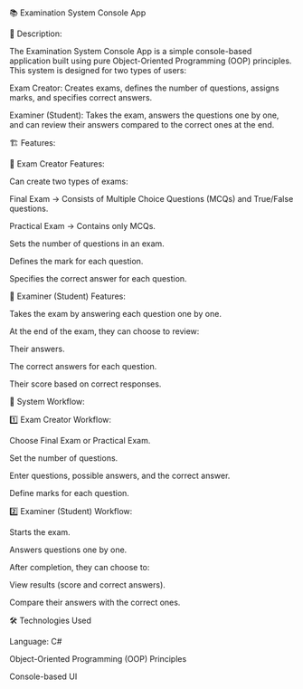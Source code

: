 📚 Examination System Console App

📝 Description:

The Examination System Console App is a simple console-based application built using pure Object-Oriented Programming (OOP) principles. This system is designed for two types of users:

Exam Creator: Creates exams, defines the number of questions, assigns marks, and specifies correct answers.

Examiner (Student): Takes the exam, answers the questions one by one, and can review their answers compared to the correct ones at the end.

🏗 Features:

🔹 Exam Creator Features:

Can create two types of exams:

Final Exam → Consists of Multiple Choice Questions (MCQs) and True/False questions.

Practical Exam → Contains only MCQs.

Sets the number of questions in an exam.

Defines the mark for each question.

Specifies the correct answer for each question.

🔹 Examiner (Student) Features:

Takes the exam by answering each question one by one.

At the end of the exam, they can choose to review:

Their answers.

The correct answers for each question.

Their score based on correct responses.

🎯 System Workflow:

1️⃣ Exam Creator Workflow:

Choose Final Exam or Practical Exam.

Set the number of questions.

Enter questions, possible answers, and the correct answer.

Define marks for each question.

2️⃣ Examiner (Student) Workflow:

Starts the exam.

Answers questions one by one.

After completion, they can choose to:

View results (score and correct answers).

Compare their answers with the correct ones.

🛠 Technologies Used

Language: C# 

Object-Oriented Programming (OOP) Principles

Console-based UI
